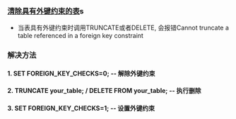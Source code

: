 ### [清除具有外键约束的表](https://blog.csdn.net/weixin_40050532/article/details/80434427)s

* 当表具有外键约束时调用TRUNCATE或者DELETE, 会报错Cannot truncate a table referenced in a foreign key constraint

### 解决方法
#### 1. SET FOREIGN_KEY_CHECKS=0; -- 解除外键约束
#### 2. TRUNCATE your_table; / DELETE FROM your_table; -- 执行删除
#### 3. SET FOREIGN_KEY_CHECKS=1; -- 设置外键约束
